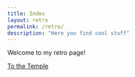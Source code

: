```yaml
---
title: Index
layout: retro
permalink: /retro/
description: "Here you find cool stuff"
---
```


Welcome to my retro page!

[To the Temple](/temple)
